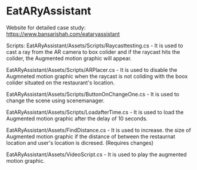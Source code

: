 # EatARyAssistant
Website for detailed case study: https://www.bansarishah.com/eataryassistant

Scripts:
EatARyAssistant/Assets/Scripts/Raycasttesting.cs - It is used to cast a ray from the AR camera to box colider and if the raycast hits the colider, the Augmented motion graphic will appear. 

EatARyAssistant/Assets/Scripts/ARPlacer.cs - It is used to disable the Augmneted motion graphic when the raycast is not coliding with the boox colider situated on the restaurant's location. 

EatARyAssistant/Assets/Scripts/ButtonOnChangeOne.cs -  It is used to change the scene using scenemanager. 

EatARyAssistant/Assets/Scripts/LoadafterTime.cs - It is used to load the Augmented motion graphic after the delay of 10 seconds.

EatARyAssistant/Assets/FindDistance.cs - It is used to increase. the size of Augmented motion graphic if the distance of between the restaurnat location and user's location is dicresed. (Requires changes)

EatARyAssistant/Assets/VideoScript.cs - It is used to play the augmented motion graphic.
